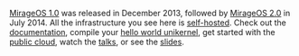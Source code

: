 [MirageOS 1.0](http://openmirage.org/blog/announcing-mirage10) was released in December 2013, followed by [MirageOS 2.0](http://openmirage.org/blog/announcing-mirage-20-release) in July 2014.
All the infrastructure you see here is [self-hosted](https://github.com/mirage/mirage-www).
Check out the [documentation](/wiki), compile your [hello world
unikernel](/wiki/hello-world), get started with the [public cloud](/wiki/xen-boot), watch the [talks](/wiki/talks), or see the [slides](http://decks.openmirage.org).
